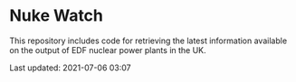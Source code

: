 # Nuke Watch

This repository includes code for retrieving the latest information available on the output of EDF nuclear power plants in the UK.

Last updated: 2021-07-06 03:07